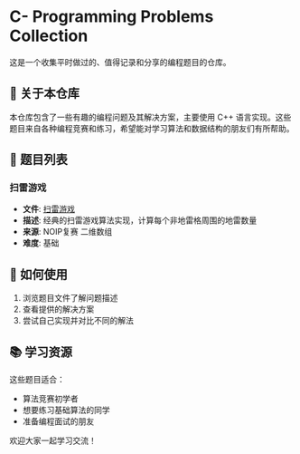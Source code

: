 # C- Programming Problems Collection

这是一个收集平时做过的、值得记录和分享的编程题目的仓库。

## 📝 关于本仓库

本仓库包含了一些有趣的编程问题及其解决方案，主要使用 C++ 语言实现。这些题目来自各种编程竞赛和练习，希望能对学习算法和数据结构的朋友们有所帮助。

## 🎯 题目列表

### 扫雷游戏
- **文件**: [扫雷游戏](./扫雷游戏)
- **描述**: 经典的扫雷游戏算法实现，计算每个非地雷格周围的地雷数量
- **来源**: NOIP复赛 二维数组
- **难度**: 基础

## 🚀 如何使用

1. 浏览题目文件了解问题描述
2. 查看提供的解决方案
3. 尝试自己实现并对比不同的解法

## 📚 学习资源

这些题目适合：
- 算法竞赛初学者
- 想要练习基础算法的同学
- 准备编程面试的朋友

欢迎大家一起学习交流！
